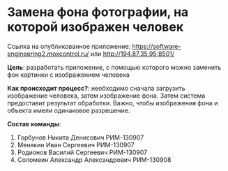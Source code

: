 # Замена фона фотографии, на которой изображен человек

Ссылка на опубликованное приложение: https://software-engineering2.moxcontrol.ru/ или http://194.87.35.95:8501/

**Цель**: разработать приложение, с помощью которого можно заменить фон картинки с изображением человека

**Как происходит процесс?**: необходимо сначала загрузить изображение человека, затем изображение фона. Затем система предоставит результат обработки. Важно, чтобы изображения фона и объекта имели одинаковое разрешение.

**Состав команды**:

1. Горбунов Никита Денисович РИМ-130907
2. Менякин Иван Сергеевич РИМ-130907
3. Родионов Василий Сергеевич РИМ-130907
4. Соломеин Александр Александрович РИМ-130908
